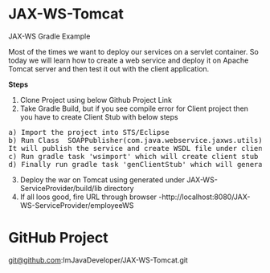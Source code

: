 # JAX-WS-Tomcat
JAX-WS Gradle Example

Most of the times we want to deploy our services on a servlet container. So today we will learn how to create a web service and deploy it on Apache Tomcat server and then test it out with the client application.

**Steps**
1. Clone Project using below Github Project Link
2. Take Gradle Build, but if you see compile error for Client project then you have to create Client Stub with below steps
<pre>
a) Import the project into STS/Eclipse
b) Run Class  SOAPPublisher(com.java.webservice.jaxws.utils) from JAX-WS-ServiceProvider project. 
It will publish the service and create WSDL file under client/wsdl.
c) Run gradle task 'wsimport' which will create client stub classes under build/generated folder
d) Finally run gradle task 'genClientStub' which will generate client jar and copy it to JAX-WS-TomcatClient/ClientStub
</pre>
3. Deploy the war on Tomcat using generated under JAX-WS-ServiceProvider/build/lib directory
4. If all loos good, fire URL through browser -http://localhost:8080/JAX-WS-ServiceProvider/employeeWS



# GitHub Project
git@github.com:ImJavaDeveloper/JAX-WS-Tomcat.git
